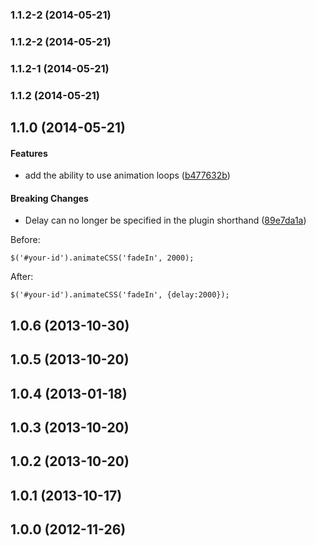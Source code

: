 <a name="1.1.2-2"></a>
### 1.1.2-2 (2014-05-21)


<a name="1.1.2-2"></a>
### 1.1.2-2 (2014-05-21)


<a name="1.1.2-1"></a>
### 1.1.2-1 (2014-05-21)


<a name="1.1.2"></a>
### 1.1.2 (2014-05-21)


<a name="1.1.0"></a>
## 1.1.0 (2014-05-21)


#### Features

* add the ability to use  animation loops ([b477632b](https://github.com/craigmdennis/animatecss/commit/b477632bc87f6d96d7ed2fd0ced0aec296c35952))


#### Breaking Changes

* Delay can no longer be specified in the plugin shorthand ([89e7da1a](https://github.com/craigmdennis/animatecss/commit/89e7da1af66ba58c0078b426353b281b227c6844))

Before:

`$('#your-id').animateCSS('fadeIn', 2000);`

After:

`$('#your-id').animateCSS('fadeIn', {delay:2000});`


<a name="1.0.6"></a>
## 1.0.6 (2013-10-30)


<a name="1.0.5"></a>
## 1.0.5 (2013-10-20)


<a name="1.0.4"></a>
## 1.0.4 (2013-01-18)


<a name="1.0.3"></a>
## 1.0.3 (2013-10-20)


<a name="1.0.2"></a>
## 1.0.2 (2013-10-20)


<a name="1.0.1"></a>
## 1.0.1 (2013-10-17)


<a name="1.0.0"></a>
## 1.0.0 (2012-11-26)
